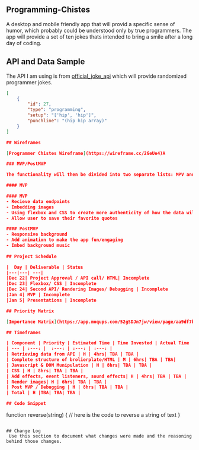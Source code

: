 
## Programming-Chistes

A desktop and mobile friendly app that will provid a specific sense of humor, which probably could be understood only by true programmers. The app will provide a set of ten jokes thats intended to bring a smile after a long day of coding. 

## API and Data Sample

The API I am using is from [official_joke_api](https://github.com/15Dkatz/official_joke_api) which will provide randomized programmer jokes.
```JSON
[
    {
        "id": 27,
        "type": "programming",
        "setup": "['hip', 'hip']",
        "punchline": "(hip hip array)"
    }
]

## Wireframes

[Programmer Chistes Wireframe](https://wireframe.cc/2GeUe4)A

### MVP/PostMVP

The functionality will then be divided into two separate lists: MPV and PostMVP.  Carefully decided what is placed into your MVP as the client will expect this functionality to be implemented upon project completion.  

#### MVP 

#### MVP 
- Recieve data endpoints
- Imbedding images 
- Using flexbox and CSS to create more authenticity of how the data will be rendered on the page
- Allow user to save their favorite quotes

#### PostMVP  
- Responsive background
- Add animation to make the app fun/engaging 
- Imbed background music
 
## Project Schedule

|  Day | Deliverable | Status
|---|---| ---|
|Dec 22| Project Approval / API call/ HTML| Incomplete
|Dec 23| Flexbox/ CSS | Incomplete
|Dec 24| Second API/ Rendering Images/ Debugging | Incomplete
|Jan 4| MVP | Incomplete
|Jan 5| Presentations | Incomplete

## Priority Matrix

[Importance Matrix](https://app.moqups.com/52gSDJn7jw/view/page/aa9df7b72?ui=0)

## Timeframes

| Component | Priority | Estimated Time | Time Invested | Actual Time |
| --- | :---: |  :---: | :---: | :---: |
| Retrieving data from API | H | 4hrs| TBA | TBA |
| Complete structure of brolierplate/HTML | M | 6hrs| TBA | TBA|
| Javascript & DOM Munipulation | H | 8hrs| TBA | TBA |
| CSS | H | 8hrs| TBA | TBA |
| Add effects, event listeners, sound effects| H | 4hrs| TBA | TBA |
| Render images| H | 6hrs| TBA | TBA |
| Post MVP / Debugging | H | 8hrs| TBA | TBA |
| Total | H |TBA| TBA| TBA |

## Code Snippet


```
function reverse(string) {
	// here is the code to reverse a string of text
}
```

## Change Log
 Use this section to document what changes were made and the reasoning behind those changes.
